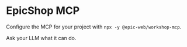 # EpicShop MCP

Configure the MCP for your project with `npx -y @epic-web/workshop-mcp`.

Ask your LLM what it can do.

